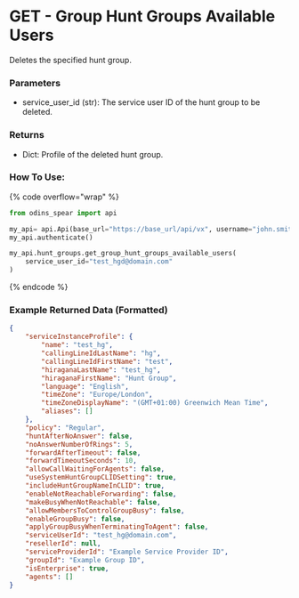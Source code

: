 # GET - Group Hunt Groups Available Users

Deletes the specified hunt group.

### Parameters&#x20;

* service_user_id (str): The service user ID of the hunt group to be deleted.

### Returns

* Dict: Profile of the deleted hunt group.

### How To Use:

{% code overflow="wrap" %}
```python
from odins_spear import api

my_api= api.Api(base_url="https://base_url/api/vx", username="john.smith", password="ODIN_INSTANCE_1")
my_api.authenticate()

my_api.hunt_groups.get_group_hunt_groups_available_users(
    service_user_id="test_hgd@domain.com"
)
```
{% endcode %}

### Example Returned Data (Formatted)
```json
{
    "serviceInstanceProfile": {
        "name": "test_hg",
        "callingLineIdLastName": "hg",
        "callingLineIdFirstName": "test",
        "hiraganaLastName": "test_hg",
        "hiraganaFirstName": "Hunt Group",
        "language": "English",
        "timeZone": "Europe/London",
        "timeZoneDisplayName": "(GMT+01:00) Greenwich Mean Time",
        "aliases": []
    },
    "policy": "Regular",
    "huntAfterNoAnswer": false,
    "noAnswerNumberOfRings": 5,
    "forwardAfterTimeout": false,
    "forwardTimeoutSeconds": 10,
    "allowCallWaitingForAgents": false,
    "useSystemHuntGroupCLIDSetting": true,
    "includeHuntGroupNameInCLID": true,
    "enableNotReachableForwarding": false,
    "makeBusyWhenNotReachable": false,
    "allowMembersToControlGroupBusy": false,
    "enableGroupBusy": false,
    "applyGroupBusyWhenTerminatingToAgent": false,
    "serviceUserId": "test_hg@domain.com",
    "resellerId": null,
    "serviceProviderId": "Example Service Provider ID",
    "groupId": "Example Group ID",
    "isEnterprise": true,
    "agents": []
}
```
